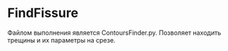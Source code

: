 # FindFissure
 
Файлом выполнения является ContoursFinder.py.
Позволяет находить трещины и их параметры на срезе.

